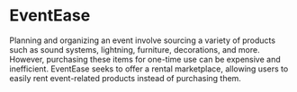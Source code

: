 # EventEase
Planning and organizing an event involve sourcing a variety of products such as sound systems, lightning, furniture, decorations, and more. However, purchasing these items for one-time use can be expensive and inefficient. EventEase seeks to offer a rental marketplace, allowing users to easily rent event-related products instead of purchasing them.
